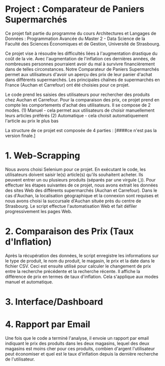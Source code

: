 # Project : Comparateur de Paniers Supermarchés
Ce projet fait partie du programme du cours Architectures et Langages de Données : Programmation Avancée du Master 2 - Data Science de la Faculté des Sciences Économiques et de Gestion, Université de Strasbourg.

Ce projet vise à résoudre les difficultés liées à l'augmentation drastique du coût de la vie. Avec l'augmentation de l'inflation ces dernières années, de nombreuses personnes pourraient avoir du mal à survivre financièrement dans de telles circonstances. Notre Comparateur de Paniers Supermarchés permet aux utilisateurs d'avoir un aperçu des prix de leur panier d'achat dans différents supermarchés. Les principales chaînes de supermarchés en France (Auchan et Carrefour) ont été choisies pour ce projet.

Le code prend les saisies des utilisateurs pour rechercher des produits chez Auchan et Carrefour. Pour la comparaison des prix, ce projet prend en compte les comportements d'achat des utilisateurs. Il se compose de 2 modes.
          (1) Manuel - cela permet aux utilisateurs de choisir manuellement leurs articles préférés
          (2) Automatique - cela choisit automatiquement l'article au prix le plus bas

La structure de ce projet est composée de 4 parties : [####ce n'est pas la version finale.]

# 1. Web-Scrapping
Nous avons choisi Selenium pour ce projet. En exécutant le code, les utilisateurs doivent saisir le(s) article(s) qu'ils souhaitent acheter. Ils peuvent entrer un ou plusieurs produits (séparés par une virgule (,)). Pour effectuer les étapes suivantes de ce projet, nous avons extrait les données des sites Web des différents supermarchés (Auchan et Carrefour). Dans le cas d'Auchan, la localisation géographique et la connexion sont requises et nous avons choisi la succursale d'Auchan située près du centre de Strasbourg. Le script effectue l'automatisation Web et fait défiler progressivement les pages Web.
# 2. Comparaison des Prix (Taux d'Inflation)
Après la récupération des données, le script enregistre les informations sur le type de produit, le nom du produit, le magasin, le prix et la date dans le fichier CSV. Ceci est ensuite utilisé pour calculer le changement de prix entre la recherche précédente et la recherche récente. Il affiche la différence de prix en termes de taux d'inflation. Cela s'applique aux modes manuel et automatique.
# 3. Interface/Dashboard

# 4. Rapport par Email
Une fois que le code a terminé l'analyse, il envoie un rapport par email indiquant le prix des produits dans les deux magasins, lequel des deux magasins est moins cher pour ces produits, combien d'argent l'utilisateur peut économiser et quel est le taux d'inflation depuis la dernière recherche de l'utilisateur.

